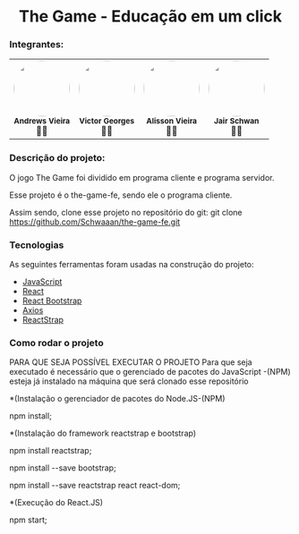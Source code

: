 <h1 align="center">The Game - Educação em um click</h1>

<h3>Integrantes: </h3>
<table>
  <tr>
    <td align="center"><a href="https://github.com/AndrewsVieira"><img style="border-radius: 50%;" src="https://avatars.githubusercontent.com/u/64992771?v=4" width="100px;" alt=""/></a><br /><sub><b>Andrews Vieira</b></sub><br />👨‍🚀</td>
     <td align="center"><a href="https://github.com/victorgeorges"><img style="border-radius: 50%;" src="https://avatars.githubusercontent.com/u/1271902?v=4" width="100px;" alt=""/></a><br /><sub><b>Victor Georges</b></sub><br />👨‍🚀</td>
     <td align="center"><a href="https://github.com/alissonfv"><img style="border-radius: 50%;" src="https://avatars.githubusercontent.com/u/61033933?v=4" width="100px;" alt=""/> </a><br /><sub><b>Alisson Vieira</b></sub><br />👨‍🚀</td>
     <td align="center"><a href="https://github.com/Schwaaan"><img style="border-radius: 50%;" src="https://avatars.githubusercontent.com/u/49553583?v=4" width="100px;" alt=""/></a><br /><sub><b>Jair Schwan</b></sub><br />👨‍🚀</td>
 </tr>
</table>

<h3>Descrição do projeto: </h3>
<p>O jogo The Game foi dividido em programa cliente e programa servidor.

Esse projeto é o the-game-fe, sendo ele o programa cliente.

Assim sendo, clone esse projeto no repositório do git:
 git clone https://github.com/Schwaaan/the-game-fe.git
<p>
 
 <h3>Tecnologias </h3>
<p>As seguintes ferramentas foram usadas na construção do projeto:</p>

- [JavaScript]()
- [React](https://pt-br.reactjs.org/)
- [React Bootstrap](https://react-bootstrap.github.io/)
- [Axios]()
- [ReactStrap]()

 
 <h3> Como rodar o projeto </h3>

PARA QUE SEJA POSSÍVEL EXECUTAR O PROJETO 
Para que seja executado é necessário que o gerenciado de pacotes do JavaScript -(NPM) esteja já instalado na máquina que será clonado esse repositório

*(Instalação o gerenciador de pacotes do Node.JS-(NPM)

 npm install;  


*(Instalação do framework reactstrap e bootstrap) 

 npm install reactstrap; 

 npm install --save bootstrap;

 npm install --save reactstrap react react-dom;

*(Execução do React.JS)

 npm start;



